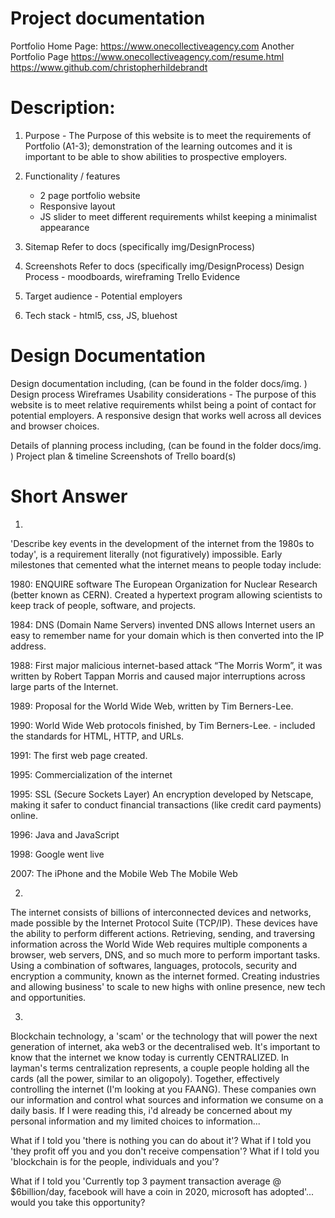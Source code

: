 
Project documentation
================================================================

Portfolio Home Page:
https://www.onecollectiveagency.com
Another Portfolio Page
https://www.onecollectiveagency.com/resume.html
https://www.github.com/christopherhildebrandt


Description:
================================================================

   1. Purpose - The Purpose of this website is to meet the requirements of Portfolio (A1-3); demonstration of the learning                   outcomes and it is important to be able to show abilities to prospective employers.

   2. Functionality / features 
      - 2 page portfolio website 
      - Responsive layout
      - JS slider to meet different requirements whilst keeping a minimalist appearance

   3. Sitemap 
      Refer to docs (specifically img/DesignProcess)

   4. Screenshots
      Refer to docs (specifically img/DesignProcess)
      Design Process - moodboards, wireframing
      Trello Evidence 

   5. Target audience - Potential employers 

   6. Tech stack -  html5, css, JS, bluehost 
   

Design Documentation
================================================================

Design documentation including, (can be found in the folder docs/img. )
   Design process 
   Wireframes 
   Usability considerations 
      - The purpose of this website is to meet relative requirements whilst being a point of contact for potential                   employers. A responsive design that works well across all devices and browser choices. 
      
Details of planning process including, (can be found in the folder docs/img. )
   Project plan & timeline 
   Screenshots of Trello board(s)


Short Answer
================================================================
1. 

   'Describe key events in the development of the internet from the 1980s to today', is a requirement literally (not            figuratively) impossible. Early milestones that cemented what the internet means to people today include: 


   1980: ENQUIRE software
   The European Organization for Nuclear Research (better known as CERN). Created a hypertext program allowing scientists to    keep track of people, software, and projects.

   1984: DNS (Domain Name Servers) invented 
   DNS allows Internet users an easy to remember name for your domain which is then converted into the IP address.

   1988: First major malicious internet-based attack
   “The Morris Worm”, it was written by Robert Tappan Morris and caused major interruptions across large parts of the          Internet.

   1989: Proposal for the World Wide Web, written by Tim Berners-Lee. 

   1990: World Wide Web protocols finished, by Tim Berners-Lee.
      - included the standards for HTML, HTTP, and URLs.

   1991: The first web page created.

   1995: Commercialization of the internet
   
   1995: SSL (Secure Sockets Layer) 
   An encryption developed by Netscape, making it safer to conduct financial transactions (like credit card payments)          online.

   1996: Java and JavaScript 

   1998: Google went live

   2007: The iPhone and the Mobile Web
   The Mobile Web

2.
   
The internet consists of billions of interconnected devices and networks, made possible by the Internet Protocol Suite (TCP/IP). These devices have the ability to perform different actions. Retrieving, sending, and traversing information across the World Wide Web requires multiple components a browser, web servers, DNS, and so much more to perform important tasks. Using a combination of softwares, languages, protocols, security and encryption a community, known as the internet formed. Creating industries and allowing business' to scale to new highs with online presence, new tech and opportunities.  

3. 
   
Blockchain technology, a 'scam' or the technology that will power the next generation of internet, aka web3 or the decentralised web. It's important to know that the internet we know today is currently CENTRALIZED. In layman's terms centralization represents, a couple people holding all the cards (all the power, similar to an oligopoly). Together, effectively controlling the internet (I'm looking at you FAANG). These companies own our information and control what sources and information we consume on a daily basis. If I were reading this, i'd already be concerned about my personal information and my limited choices to information... 

What if I told you 'there is nothing you can do about it'? 
What if I told you 'they profit off you and you don't receive compensation'?
What if I told you 'blockchain is for the people, individuals and you'?

What if I told you 'Currently top 3 payment transaction average @ $6billion/day, facebook will have a coin in 2020, microsoft has adopted'... would you take this opportunity? 
